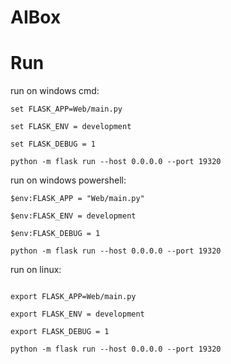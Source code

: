 # AIBox


# Run

run on windows cmd:

```shell script
set FLASK_APP=Web/main.py

set FLASK_ENV = development

set FLASK_DEBUG = 1

python -m flask run --host 0.0.0.0 --port 19320
```

run on windows powershell:

```shell script
$env:FLASK_APP = "Web/main.py"

$env:FLASK_ENV = development

$env:FLASK_DEBUG = 1

python -m flask run --host 0.0.0.0 --port 19320
```



run on linux:

```shell script

export FLASK_APP=Web/main.py

export FLASK_ENV = development

export FLASK_DEBUG = 1

python -m flask run --host 0.0.0.0 --port 19320
```
